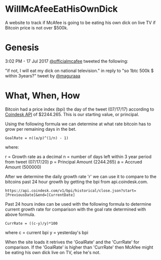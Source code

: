 # WillMcAfeeEatHisOwnDick
A website to track if McAfee is going to be eating his own dick on live TV if Bitcoin price is not over $500k.

# Genesis
3:02 PM - 17 Jul 2017 [@officialmcafee](https://twitter.com/officialmcafee/status/887024683379544065) tweeted the following:

"if not, I will eat my dick on national television." in reply to "so 1btc 500k $ within 3years?" tweet by [@maguraaa](https://twitter.com/maguraaa/status/887023868531048448)

# What, When, How
Bitcoin had a price index (bpi) the day of the tweet (07/17/17) according to [Coindesk API](https://api.coindesk.com/v1/bpi/historical/close.json?start=2017-07-17&end=2017-07-17) of $2244.265. This is our starting value, or principal. 

Using the following formula we can determine at what rate bitcoin has to grow per remaining days in the bet.

`GoalRate = n((a/p)^(1/n) - 1)`

where:

r = Growth rate as a decimal
n = number of days left within 3 year period from tweet (07/17/20)
p = Principal Amount (2244.265)
a = Accrued Amount (500000)

After we determine the daily growth rate 'r' we can use it to compare to the bitcoins past 24 hour growth by getting the bpi from api.coindesk.com. 

`https://api.coindesk.com/v1/bpi/historical/close.json?start=[PreviousDate]&end=[CurrentDate]`

Past 24 hours index can be used with the following formula to determine current growth rate for comparison with the goal rate determined with above formula. 

`CurrRate = ((c-y)/y)*100`

where
c = current bpi
y = yesterday's bpi

When the site loads it retrives the 'GoalRate' and the 'CurrRate' for comparison. If the 'GoalRate' is higher than 'CurrRate' then McAfee might be eating his own dick live on TV, else he's not. 
